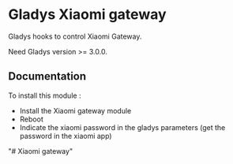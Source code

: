 # Gladys Xiaomi gateway

Gladys hooks to control Xiaomi Gateway.

Need Gladys version >= 3.0.0.

## Documentation

To install this module : 

- Install the Xiaomi gateway module
- Reboot
- Indicate the xiaomi password in the gladys parameters (get the password in the xiaomi app)


"# Xiaomi gateway" 